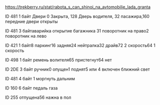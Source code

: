 https://trekberry.ru/stat/rabota_s_can_shinoi_na_avtomobilie_lada_granta

ID 481 1 байт Двери 0 Закрыта, 128 Дверь водителя, 32 пасажира,160 передние двери открыты

ID 481 3 байтаварийка открытие багажника 31 поворотник на право2 поворотник на лево

ID 421 1 байт8 паркинг16 задняя24 нейтралка32 драйв72 2 скорость64 1 скорость

ID 498 1 байт ремень волителя65 пристегнут64 нет

ID 2DE 3 байт ручник0 опущен1 поднят5 или 4 включен ближний свет

ID 481 4 байт 1 моргнуть дальним

ID 160 6 байт педаль газа

ID 255 отпущена56 нажна в пол
